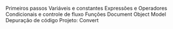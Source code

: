 
Primeiros passos
Variáveis e constantes
Expressões e Operadores
Condicionais e controle de fluxo
Funções
Document Object Model
Depuração de código
Projeto: Convert